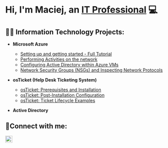 <h1>Hi, I'm Maciej, an <a href="https://linkedin.com/in/mchajdecki">IT Professional</a> 💻 </h1>

<h2>👨‍💻 Information Technology Projects:</h2>

- <b>Microsoft Azure</b>
  - [Setting up and getting started - Full Tutorial](https://github.com/mchajdecki/Microsoft-Azure.git)
  - [Performing Activities on the network](https://github.com/mchajdecki/Performing-Activities-On-The-Network.git)
  - [Configuring Active Directory within Azure VMs](https://github.com/mchajdecki/configure-ad)
  - [Network Security Groups (NSGs) and Inspecting Network Protocols](https://github.com/mchajdecki/azure-network-protocols)

- <b>osTicket (Help Desk Ticketing System)</b>
  - [osTicket: Prerequisites and Installation](https://github.com/mchajdecki/osticket-prereqs)
  - [osTicket: Post-Installation Configuration](https://github.com/mchajdecki/post-install-config)
  - [osTicket: Ticket Lifecycle Examples](https://github.com/mchajdecki/ticket-lifecycle)

- <b>Active Directory</b>

<h2>🤳Connect with me:</h2>

[<img align="left" alt="Josh | LinkedIn" width="22px" src="https://cdn.jsdelivr.net/npm/simple-icons@v3/icons/linkedin.svg" />][linkedin]

[linkedin]: https://linkedin.com/in/mchajdecki
